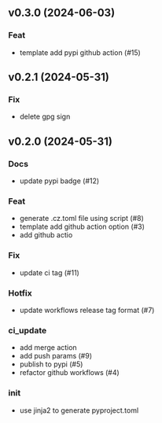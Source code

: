 ## v0.3.0 (2024-06-03)

### Feat

- template add pypi github action (#15)

## v0.2.1 (2024-05-31)

### Fix

- delete gpg sign

## v0.2.0 (2024-05-31)

### Docs

- update pypi badge (#12)

### Feat

- generate .cz.toml file using script (#8)
- template add github action option (#3)
- add github actio

### Fix

- update ci tag (#11)

### Hotfix

- update workflows release tag format (#7)

### ci_update

- add merge action
- add push params (#9)
- publish to pypi (#5)
- refactor github workflows (#4)

### init

- use jinja2 to generate pyproject.toml
